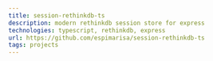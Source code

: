 ```yaml
---
title: session-rethinkdb-ts
description: modern rethinkdb session store for express
technologies: typescript, rethinkdb, express
url: https://github.com/espimarisa/session-rethinkdb-ts
tags: projects
---
```

